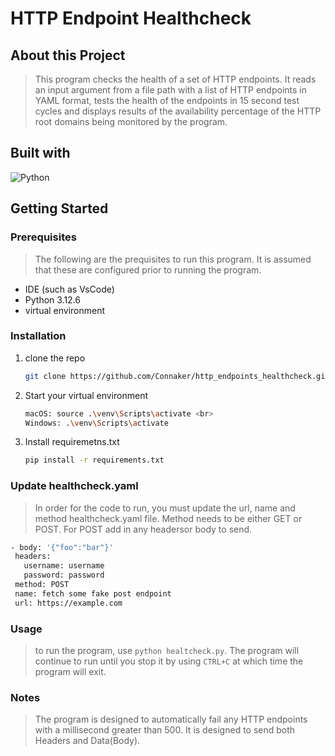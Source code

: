 # HTTP Endpoint Healthcheck

## About this Project

> This program checks the health of a set of HTTP endpoints. It reads an input argument from a file path with a list of HTTP endpoints in YAML format, tests the health of the endpoints in 15 second test cycles and displays results of the availability percentage of the HTTP root domains being monitored by the program.

## Built with

![Python](https://img.shields.io/badge/python-3670A0?style=for-the-badge&logo=python&logoColor=ffdd54)

## Getting Started

### Prerequisites

>The following are the prequisites to run this program. It is assumed that these are configured prior to running the program.

- IDE (such as VsCode)
- Python 3.12.6
- virtual environment

### Installation

1. clone the repo

   ```sh
   git clone https://github.com/Connaker/http_endpoints_healthcheck.git
   ```

2. Start your virtual environment

   ```sh
   macOS: source .\venv\Scripts\activate <br>
   Windows: .\venv\Scripts\activate
   ```

3. Install requiremetns.txt

   ```sh
   pip install -r requirements.txt
   ```

### Update healthcheck.yaml

>In order for the code to run, you must update the url, name and method healthcheck.yaml file. Method needs to be either GET or POST. For POST add in any headersor body to send.

   ```sh
   - body: '{"foo":"bar"}'
    headers:
      username: username
      password: password
    method: POST
    name: fetch some fake post endpoint
    url: https://example.com
   ```

### Usage

> to run the program, use `python healtcheck.py`. The program will continue to run until you stop it by using `CTRL+C` at which time the program will exit.

### Notes

> The program is designed to automatically fail any HTTP endpoints with a millisecond greater than 500. It is designed to send both Headers and Data(Body).
